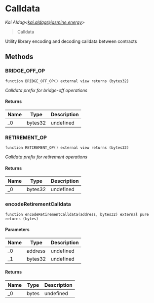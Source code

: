 # Calldata

*Kai Aldag&lt;kai.aldag@jasmine.energy&gt;*

> Calldata

Utility library encoding and decoding calldata between contracts



## Methods

### BRIDGE_OFF_OP

```solidity
function BRIDGE_OFF_OP() external view returns (bytes32)
```



*Calldata prefix for bridge-off operations*


#### Returns

| Name | Type | Description |
|---|---|---|
| _0 | bytes32 | undefined |

### RETIREMENT_OP

```solidity
function RETIREMENT_OP() external view returns (bytes32)
```



*Calldata prefix for retirement operations*


#### Returns

| Name | Type | Description |
|---|---|---|
| _0 | bytes32 | undefined |

### encodeRetirementCalldata

```solidity
function encodeRetirementCalldata(address, bytes32) external pure returns (bytes)
```





#### Parameters

| Name | Type | Description |
|---|---|---|
| _0 | address | undefined |
| _1 | bytes32 | undefined |

#### Returns

| Name | Type | Description |
|---|---|---|
| _0 | bytes | undefined |




